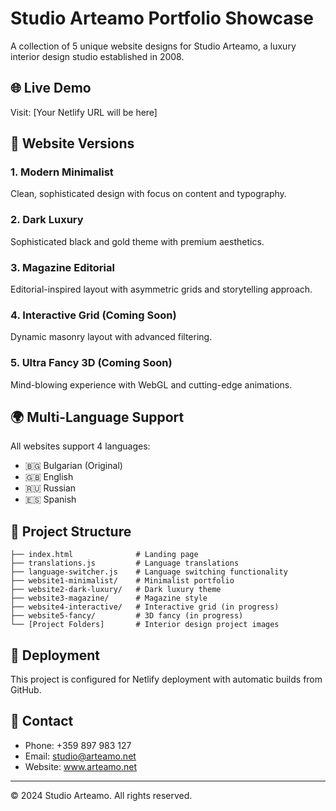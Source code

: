 # Studio Arteamo Portfolio Showcase

A collection of 5 unique website designs for Studio Arteamo, a luxury interior design studio established in 2008.

## 🌐 Live Demo
Visit: [Your Netlify URL will be here]

## 🎨 Website Versions

### 1. Modern Minimalist
Clean, sophisticated design with focus on content and typography.

### 2. Dark Luxury
Sophisticated black and gold theme with premium aesthetics.

### 3. Magazine Editorial
Editorial-inspired layout with asymmetric grids and storytelling approach.

### 4. Interactive Grid (Coming Soon)
Dynamic masonry layout with advanced filtering.

### 5. Ultra Fancy 3D (Coming Soon)
Mind-blowing experience with WebGL and cutting-edge animations.

## 🌍 Multi-Language Support
All websites support 4 languages:
- 🇧🇬 Bulgarian (Original)
- 🇬🇧 English
- 🇷🇺 Russian
- 🇪🇸 Spanish

## 📁 Project Structure
```
├── index.html              # Landing page
├── translations.js         # Language translations
├── language-switcher.js    # Language switching functionality
├── website1-minimalist/    # Minimalist portfolio
├── website2-dark-luxury/   # Dark luxury theme
├── website3-magazine/      # Magazine style
├── website4-interactive/   # Interactive grid (in progress)
├── website5-fancy/         # 3D fancy (in progress)
└── [Project Folders]       # Interior design project images
```

## 🚀 Deployment
This project is configured for Netlify deployment with automatic builds from GitHub.

## 📧 Contact
- Phone: +359 897 983 127
- Email: studio@arteamo.net
- Website: www.arteamo.net

---
© 2024 Studio Arteamo. All rights reserved.
